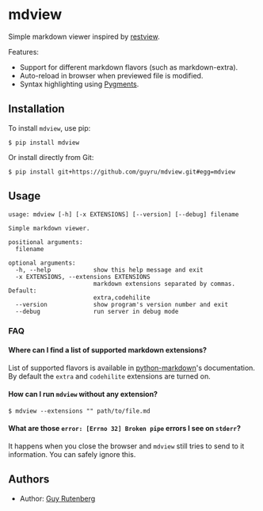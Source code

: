 # mdview

Simple markdown viewer inspired by
[restview](https://github.com/mgedmin/restview).

Features:

 - Support for different markdown flavors (such as markdown-extra).
 - Auto-reload in browser when previewed file is modified.
 - Syntax highlighting using [Pygments](https://pygments.org/).

## Installation

To install `mdview`, use pip:

    $ pip install mdview

Or install directly from Git:

    $ pip install git+https://github.com/guyru/mdview.git#egg=mdview


## Usage


```text
usage: mdview [-h] [-x EXTENSIONS] [--version] [--debug] filename

Simple markdown viewer.

positional arguments:
  filename

optional arguments:
  -h, --help            show this help message and exit
  -x EXTENSIONS, --extensions EXTENSIONS
                        markdown extensions separated by commas. Default:
                        extra,codehilite
  --version             show program's version number and exit
  --debug               run server in debug mode
```

### FAQ

#### Where can I find a list of supported markdown extensions?

List of supported flavors is available in
[python-markdown](https://python-markdown.github.io/extensions/#officially-supported-extensions)'s
documentation. By default the `extra` and `codehilite` extensions are turned on.

#### How can I run `mdview` without any extension?

    $ mdview --extensions "" path/to/file.md

#### What are those `error: [Errno 32] Broken pipe` errors I see on `stderr`?

It happens when you close the browser and `mdview` still tries to send to it
information. You can safely ignore this.

## Authors

  - Author: [Guy Rutenberg](https://www.guyrutenberg.com)

